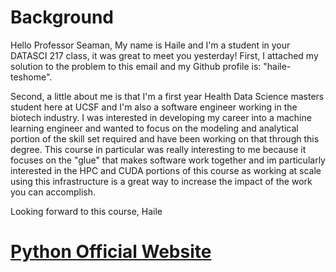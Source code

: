 # Background
Hello Professor Seaman,
My name is Haile and I'm a student in your DATASCI 217 class, it was great to meet you yesterday! First, I attached my solution to the problem to this email and my Github profile is: "haile-teshome". 

Second, a little about me is that I'm a first year Health Data Science masters student here at UCSF and I'm also a software engineer working in the biotech industry. I was interested in developing my career into a machine learning engineer and wanted to focus on the modeling and analytical portion of the skill set required and have been working on that through this degree. This course in particular was really interesting to me because it focuses on the "glue" that makes software work together and im particularly interested in the HPC and CUDA portions of this course as working at scale using this infrastructure is a great way to increase the impact of the work you can accomplish.

Looking forward to this course,
Haile


# [Python Official Website](https://www.python.org)
